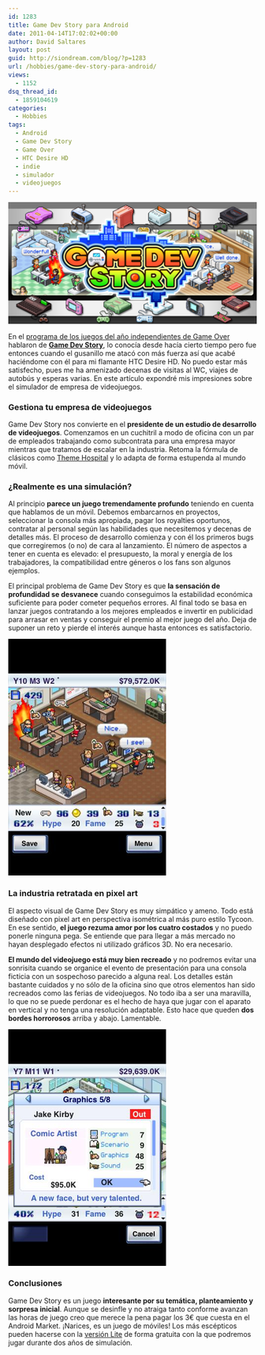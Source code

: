 ```yaml
---
id: 1283
title: Game Dev Story para Android
date: 2011-04-14T17:02:02+00:00
author: David Saltares
layout: post
guid: http://siondream.com/blog/?p=1283
url: /hobbies/game-dev-story-para-android/
views:
  - 1152
dsq_thread_id:
  - 1859104619
categories:
  - Hobbies
tags:
  - Android
  - Game Dev Story
  - Game Over
  - HTC Desire HD
  - indie
  - simulador
  - videojuegos
---
```


![game-dev-story.png](/img/wp/game-dev-story.png)

En el [programa de los juegos del año independientes de Game Over](http://www.portalgameblogger.com/2011/02/20/programa-410-temporada-11) hablaron de **[Game Dev Story](https://market.android.com/details?id=net.kairosoft.android.gamedev3en)**, lo conocía desde hacía cierto tiempo pero fue entonces cuando el gusanillo me atacó con más fuerza así que acabé haciéndome con él para mi flamante HTC Desire HD. No puedo estar más satisfecho, pues me ha amenizado decenas de visitas al WC, viajes de autobús y esperas varias. En este artículo expondré mis impresiones sobre el simulador de empresa de videojuegos.

### Gestiona tu empresa de videojuegos

Game Dev Story nos convierte en el **presidente de un estudio de desarrollo de videojuegos**. Comenzamos en un cuchitril a modo de oficina con un par de empleados trabajando como subcontrata para una empresa mayor mientras que tratamos de escalar en la industria. Retoma la fórmula de clásicos como [Theme Hospital](http://en.wikipedia.org/wiki/Theme_Hospital) y lo adapta de forma estupenda al mundo móvil.

### ¿Realmente es una simulación?

Al principio **parece un juego tremendamente profundo** teniendo en cuenta que hablamos de un móvil. Debemos embarcarnos en proyectos, seleccionar la consola más apropiada, pagar los royalties oportunos, contratar al personal según las habilidades que necesitemos y decenas de detalles más. El proceso de desarrollo comienza y con él los primeros bugs que corregiremos (o no) de cara al lanzamiento. El número de aspectos a tener en cuenta es elevado: el presupuesto, la moral y energía de los trabajadores, la compatibilidad entre géneros o los fans son algunos ejemplos.

El principal problema de Game Dev Story es que **la sensación de profundidad se desvanece** cuando conseguimos la estabilidad económica suficiente para poder cometer pequeños errores. Al final todo se basa en lanzar juegos contratando a los mejores empleados e invertir en publicidad para arrasar en ventas y conseguir el premio al mejor juego del año. Deja de suponer un reto y pierde el interés aunque hasta entonces es satisfactorio.

![game-dev-story-01.jpeg](/img/wp/game-dev-story-01.jpeg)

### La industria retratada en pixel art

El aspecto visual de Game Dev Story es muy simpático y ameno. Todo está diseñado con pixel art en perspectiva isométrica al más puro estilo Tycoon. En ese sentido, **el juego rezuma amor por los cuatro costados** y no puedo ponerle ninguna pega. Se entiende que para llegar a más mercado no hayan desplegado efectos ni utilizado gráficos 3D. No era necesario.

**El mundo del videojuego está muy bien recreado** y no podremos evitar una sonrisita cuando se organice el evento de presentación para una consola ficticia con un sospechoso parecido a alguna real. Los detalles están bastante cuidados y no sólo de la oficina sino que otros elementos han sido recreados como las ferias de videojuegos. No todo iba a ser una maravilla, lo que no se puede perdonar es el hecho de haya que jugar con el aparato en vertical y no tenga una resolución adaptable. Esto hace que queden **dos bordes horrorosos** arriba y abajo. Lamentable.

![game-dev-story-02.jpeg](/img/wp/game-dev-story-02.jpeg)

### Conclusiones

Game Dev Story es un juego **interesante por su temática, planteamiento y sorpresa inicial**. Aunque se desinfle y no atraiga tanto conforme avanzan las horas de juego creo que merece la pena pagar los 3€ que cuesta en el Android Market. ¡Narices, es un juego de móviles! Los más escépticos pueden hacerse con la [versión Lite](https://market.android.com/details?id=net.kairosoft.android.gamedev3enL) de forma gratuita con la que podremos jugar durante dos años de simulación.